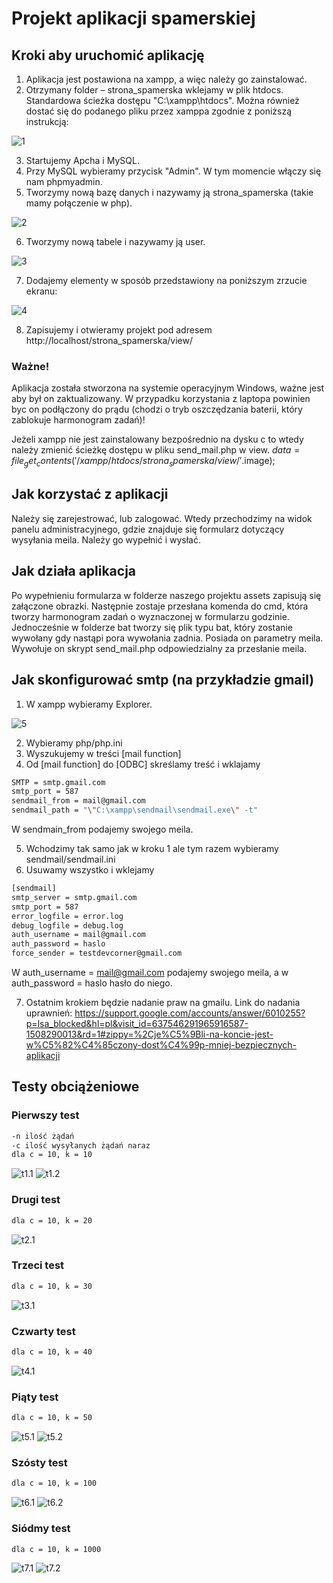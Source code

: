 # Projekt aplikacji spamerskiej 

## Kroki aby uruchomić aplikację 

1. Aplikacja jest postawiona na xampp, a więc należy go zainstalować. 
2. Otrzymany folder – strona_spamerska wklejamy w plik htdocs. Standardowa ścieżka dostępu "C:\xampp\htdocs". Można również dostać się do podanego pliku przez xamppa zgodnie z poniższą instrukcją: 

![1](1.png)

3. Startujemy Apcha i MySQL. 
4. Przy MySQL wybieramy przycisk "Admin". W tym momencie włączy się nam phpmyadmin.
5. Tworzymy nową bazę danych i nazywamy ją strona_spamerska (takie mamy połączenie w php).

![2](2.png)

6. Tworzymy nową tabele i nazywamy ją user.

![3](3.png)

7. Dodajemy elementy w sposób przedstawiony na poniższym zrzucie ekranu:

![4](4.png)

8. Zapisujemy i otwieramy projekt pod adresem http://localhost/strona_spamerska/view/

### Ważne!

Aplikacja została stworzona na systemie operacyjnym Windows, ważne jest aby był on zaktualizowany. W przypadku korzystania z laptopa powinien byc on podłączony do prądu (chodzi o tryb oszczędzania baterii, który zablokuje harmonogram zadań)!

Jeżeli xampp nie jest zainstalowany bezpośrednio na dysku c to wtedy należy zmienić ścieżkę dostępu w pliku send_mail.php w view.
$data = file_get_contents('/xampp/htdocs/strona_spamerska/view/'.$image);

## Jak korzystać z aplikacji

Należy się zarejestrować, lub zalogować. Wtedy przechodzimy na widok panelu administracyjnego, gdzie znajduje się formularz dotyczący wysyłania meila. Należy go wypełnić i wysłać.

## Jak działa aplikacja 

Po wypełnieniu formularza w folderze naszego projektu assets zapisują się załączone obrazki. Następnie zostaje przesłana komenda do cmd, która tworzy harmonogram zadań o wyznaczonej w formularzu godzinie. Jednocześnie w folderze bat tworzy się plik typu bat, który zostanie wywołany gdy nastąpi pora wywołania zadnia. Posiada on parametry meila. Wywołuje on  skrypt send_mail.php odpowiedzialny za przesłanie meila. 

## Jak skonfigurować smtp (na przykładzie gmail)

1. W xampp wybieramy Explorer.

![5](5.png)

2. Wybieramy php/php.ini
3. Wyszukujemy w treści [mail function]
4. Od [mail function] do [ODBC] skreślamy treść i wklajamy

```bash
SMTP = smtp.gmail.com
smtp_port = 587
sendmail_from = mail@gmail.com 
sendmail_path = "\"C:\xampp\sendmail\sendmail.exe\" -t" 
```

W sendmain_from podajemy swojego meila.

5. Wchodzimy tak samo jak w kroku 1 ale tym razem wybieramy sendmail/sendmail.ini
6. Usuwamy wszystko i wklejamy

```bash
[sendmail]
smtp_server = smtp.gmail.com 
smtp_port = 587 
error_logfile = error.log 
debug_logfile = debug.log 
auth_username = mail@gmail.com 
auth_password = haslo 
force_sender = testdevcorner@gmail.com
``` 

W auth_username = mail@gmail.com podajemy swojego meila, a w auth_password = haslo  hasło do niego.

7. Ostatnim krokiem będzie nadanie praw na gmailu. Link do nadania uprawnień: 
https://support.google.com/accounts/answer/6010255?p=lsa_blocked&hl=pl&visit_id=637546291965916587-1508290013&rd=1#zippy=%2Cje%C5%9Bli-na-koncie-jest-w%C5%82%C4%85czony-dost%C4%99p-mniej-bezpiecznych-aplikacji

## Testy obciążeniowe

### Pierwszy test
```bash 
-n ilość żądań
-c ilość wysyłanych żądań naraz
dla c = 10, k = 10 
``` 

![t1.1](t1.1.png)
![t1.2](t1.2.png)

### Drugi test
```bash  
dla c = 10, k = 20
``` 

![t2.1](t2.1.png)

### Trzeci test
```bash  
dla c = 10, k = 30
``` 

![t3.1](t3.1.png)

### Czwarty test
```bash  
dla c = 10, k = 40
``` 

![t4.1](t4.1.png)

### Piąty test
```bash  
dla c = 10, k = 50
``` 

![t5.1](t5.1.png)
![t5.2](t5.2.png)

### Szósty test
```bash  
dla c = 10, k = 100
``` 

![t6.1](t6.1.png)
![t6.2](t6.2.png)

### Siódmy test
```bash  
dla c = 10, k = 1000
``` 

![t7.1](t7.1.png)
![t7.2](t7.2.png)